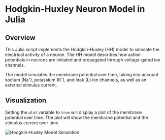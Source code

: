 # Hodgkin-Huxley Neuron Model in Julia

## Overview

This Julia script implements the Hodgkin-Huxley (HH) model to simulate the electrical activity of a neuron. The HH model describes how action potentials in neurons are initiated and propagated through voltage-gated ion channels.

The model simulates the membrane potential over time, taking into account sodium (Na⁺), potassium (K⁺), and leak (L) ion channels, as well as an external stimulus current.

## Visualization

Setting the `plot` variable to `true` will display a plot of the membrane potential over time. The plot will show the membrane potential and the stimulus current over time.

![Hodgkin-Huxley Model Simulation](images/single.png)

